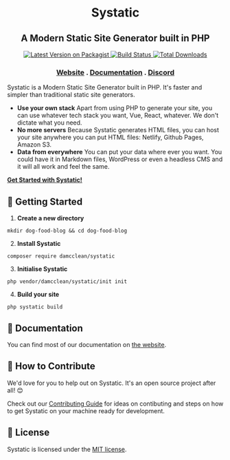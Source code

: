 <h1 align="center">
    Systatic
</h1>

<h2 align="center">
    A Modern Static Site Generator built in PHP
</h2>

<p align="center">
    <a href="https://packagist.org/packages/damcclean/systatic">
        <img src="https://img.shields.io/packagist/v/damcclean/systatic.svg?style=flat-square" alt="Latest Version on Packagist" />
    </a>
    <a href="https://travis-ci.com/damcclean/Systatic">
        <img src="https://travis-ci.com/damcclean/Systatic.svg?branch=master" alt="Build Status" />
    </a>
    <a href="https://packagist.org/packages/damcclean/systatic">
        <img src="https://img.shields.io/packagist/dt/damcclean/systatic.svg?style=flat-square" alt="Total Downloads" />
    </a>
</p>

<h3 align="center">
    <a href="https://systatic.netlify.com">Website</a>
    <span> . </span>
    <a href="https://systatic.netlify.com/docs">Documentation</a>
    <span> . </span>
    <a href="https://discord.gg/sxkrycQ">Discord</a>
</h3>

Systatic is a Modern Static Site Generator built in PHP. It's faster and simpler than traditional static site generators.

* **Use your own stack** Apart from using PHP to generate your site, you can use whatever tech stack you want, Vue, React, whatever. We don't dictate what you need.
* **No more servers** Because Systatic generates HTML files, you can host your site anywhere you can put HTML files: Netlify, Github Pages, Amazon S3.
* **Data from everywhere** You can put your data where ever you want. You could have it in Markdown files, WordPress or even a headless CMS and it will all work and feel the same.

[**Get Started with Systatic!**](https://systatic.netlify.com/getting-started)

## 🚀 Getting Started

1. **Create a new directory**

```
mkdir dog-food-blog && cd dog-food-blog
```

2. **Install Systatic**

```
composer require damcclean/systatic
```

3. **Initialise Systatic**

```
php vendor/damcclean/systatic/init init
```

4. **Build your site**

```
php systatic build
```

## 🏫 Documentation

You can find most of our documentation on [the website](https://systatic.netlify.com/docs).

## 🤲 How to Contribute

We'd love for you to help out on Systatic. It's an open source project after all! 😊

Check out our [Contributing Guide](https://github.com/damcclean/Systatic/blob/master/CONTRIBUTING.md) for ideas on contibuting and steps on how to get Systatic on your machine ready for development.

## 📝 License

Systatic is licensed under the [MIT license](https://github.com/damcclean/Systatic/blob/master/LICENSE).
